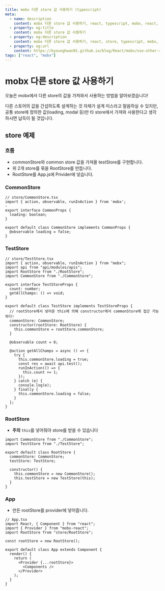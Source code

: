 ```yaml
---
title: mobx 다른 store 값 사용하기 (typescript)
meta:
  - name: description
    content: mobx 다른 store 값 사용하기, react, typescript, mobx, react, async, runInAction, observable, computed, action, autorun
  - property: og:title
    content: mobx 다른 store 값 사용하기
  - property: og:description
    content: mobx 다른 store 값 사용하기, react, store, typescript, mobx, react, async, runInAction, observable, computed, action, autorun
  - property: og:url
    content: https://kyounghwan01.github.io/blog/React/mobx/use-other-store/
tags: ["react", "mobx"]
---
```


# mobx 다른 store 값 사용하기

오늘은 mobx에서 다른 store의 값을 가져와서 사용하는 방법을 알아보겠습니다!

다른 스토어의 값을 간섭하도록 설계하는 것 자체가 설계 미스라고 말씀하실 수 있지만, <br />
공통 store에 정의한 값(loading, modal 등)만 타 store에서 가져와 사용한다고 생각하시면 납득이 될 것입니다.

## store 예제

### 흐름

- commonStore와 common store 값을 가져올 testStore를 구현합니다.
- 위 2개 store를 묶을 RootStore를 만듭니다.
- RootStore를 App.js에 Privider에 넣습니다.

### CommonStore

```tsx
// store/CommonStore.tsx
import { action, observable, runInAction } from 'mobx';
-
export interface CommonProps {
  loading: boolean;
}

export default class CommonStore implements CommonProps {
  @observable loading = false;
}
```

### TestStore

```tsx
// store/TestStore.tsx
import { action, observable, runInAction } from "mobx";
import api from "api/modules/apis";
import RootStore from "./RootStore";
import CommonStore from "./CommonStore";

export interface TestStoreProps {
  count: number;
  getAllChamps: () => void;
}

export default class TestStore implements TestStoreProps {
  // rootStore에서 넣어준 this에 의해 constructor에서 commonStore에 접근 가능하다!
  commonStore: CommonStore;
  constructor(rootStore: RootStore) {
    this.commonStore = rootStore.commonStore;
  }

  @observable count = 0;

  @action getAllChamps = async () => {
    try {
      this.commonStore.loading = true;
      const res = await api.test();
      runInAction(() => {
        this.count += 1;
      });
    } catch (e) {
      console.log(e);
    } finally {
      this.commonStore.loading = false;
    }
  };
}
```

### RootStore

- **주의** `this`를 넣어줘야 store를 받을 수 있습니다

```tsx
import CommonStore from "./CommonStore";
import TestStore from "./TestStore";

export default class RootStore {
  commonStore: CommonStore;
  testStore: TestStore;

  constructor() {
    this.commonStore = new CommonStore();
    this.testStore = new TestStore(this);
  }
}
```

### App

- 만든 rootStore를 provider에 넣어줍니다.

```tsx {6,11}
// App.tsx
import React, { Component } from "react";
import { Provider } from "mobx-react";
import RootStore from "store/RootStore";

const rootStore = new RootStore();

export default class App extends Component {
  render() {
    return (
      <Provider {...rootStore}>
        <Components />
      </Provider>
    );
  }
}
```

<TagLinks />

<Disqus />
